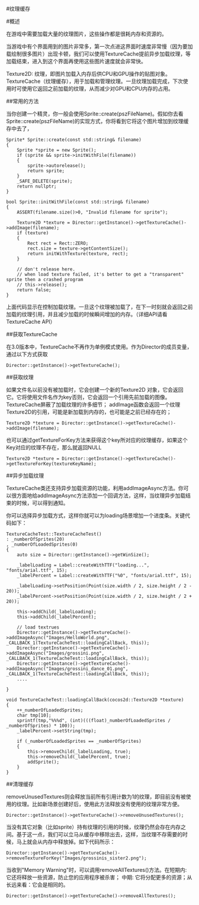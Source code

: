 #纹理缓存

#概述

在游戏中需要加载大量的纹理图片，这些操作都是很耗内存和资源的。

当游戏中有个界面用到的图片非常多，第一次点进这界面时速度非常慢（因为要加载绘制很多图片）出现卡顿，我们可以使用TextureCache提前异步加载纹理，等加载结束，进入到这个界面再使用这些图片速度就会非常快。

Texture2D: 纹理，即图片加载入内存后供CPU和GPU操作的贴图对象。  
TextureCache（纹理缓存），用于加载和管理纹理。一旦纹理加载完成，下次使用时可使用它返回之前加载的纹理，从而减少对GPU和CPU内存的占用。


##常用的方法

当你创建一个精灵，你一般会使用Sprite::create(pszFileName)。假如你去看Sprite::create(pszFileName)的实现方式，你将看到它将这个图片增加到纹理缓存中去了，

```
Sprite* Sprite::create(const std::string& filename)
{
    Sprite *sprite = new Sprite();
    if (sprite && sprite->initWithFile(filename))
    {
        sprite->autorelease();
        return sprite;
    }
    _SAFE_DELETE(sprite);
    return nullptr;
}

bool Sprite::initWithFile(const std::string& filename)
{
    ASSERT(filename.size()>0, "Invalid filename for sprite");

    Texture2D *texture = Director::getInstance()->getTextureCache()->addImage(filename);
    if (texture)
    {
        Rect rect = Rect::ZERO;
        rect.size = texture->getContentSize();
        return initWithTexture(texture, rect);
    }

    // don't release here.
    // when load texture failed, it's better to get a "transparent" sprite then a crashed program
    // this->release();
    return false;
}
```
上面代码显示在控制加载纹理。一旦这个纹理被加载了，在下一时刻就会返回之前加载的纹理引用，并且减少加载的时候瞬间增加的内存。（详细API请看TextureCache API）

##获取TextureCache

在3.0版本中，TextureCache不再作为单例模式使用。作为Director的成员变量，通过以下方式获取

```
Director::getInstance()->getTextureCache();
```


##获取纹理

如果文件名以前没有被加载时，它会创建一个新的Texture2D 对象，它会返回它。它将使用文件名作为key否则，它会返回一个引用先前加载的图像。
TextureCache屏蔽了加载纹理的许多细节；
addImage函数会返回一个纹理Texture2D的引用，可能是新加载到内存的，也可能是之前已经存在的；

```
Texture2D *texture = Director::getInstance()->getTextureCache()->addImage(filename);
```

也可以通过getTextureForKey方法来获得这个key所对应的纹理缓存，如果这个Key对应的纹理不存在，那么就返回NULL

```
Texture2D *texture = Director::getInstance()->getTextureCache()->getTextureForKey(textureKeyName);
```

##异步加载纹理

TextureCache类还支持异步加载资源的功能，利用addImageAsync方法。你可以很方面地给addImageAsync方法添加一个回调方法，这样，当纹理异步加载结束的时候，可以得到通知。

你可以选择异步加载方式，这样你就可以为loading场景增加一个进度条。关键代码如下：

```
TextureCacheTest::TextureCacheTest()
: _numberOfSprites(20)
, _numberOfLoadedSprites(0)
{
    auto size = Director::getInstance()->getWinSize();

    _labelLoading = Label::createWithTTF("loading...", "fonts/arial.ttf", 15);
    _labelPercent = Label::createWithTTF("%0", "fonts/arial.ttf", 15);

    _labelLoading->setPosition(Point(size.width / 2, size.height / 2 - 20));
    _labelPercent->setPosition(Point(size.width / 2, size.height / 2 + 20));

    this->addChild(_labelLoading);
    this->addChild(_labelPercent);

    // load textrues
    Director::getInstance()->getTextureCache()->addImageAsync("Images/HelloWorld.png", _CALLBACK_1(TextureCacheTest::loadingCallBack, this));
    Director::getInstance()->getTextureCache()->addImageAsync("Images/grossini.png", _CALLBACK_1(TextureCacheTest::loadingCallBack, this));
    Director::getInstance()->getTextureCache()->addImageAsync("Images/grossini_dance_01.png", _CALLBACK_1(TextureCacheTest::loadingCallBack, this));
    ....

}

void TextureCacheTest::loadingCallBack(cocos2d::Texture2D *texture)
{
    ++_numberOfLoadedSprites;
    char tmp[10];
    sprintf(tmp,"%%%d", (int)(((float)_numberOfLoadedSprites / _numberOfSprites) * 100));
    _labelPercent->setString(tmp);

    if (_numberOfLoadedSprites == _numberOfSprites)
    {
        this->removeChild(_labelLoading, true);
        this->removeChild(_labelPercent, true);
        addSprite();
    }
}
```

##清理缓存

removeUnusedTextures则会释放当前所有引用计数为1的纹理，即目前没有被使用的纹理。比如新场景创建好后，使用此方法释放没有使用的纹理非常方便。

```
Director::getInstance()->getTextureCache()->removeUnusedTextures();
```

当没有其它对象（比如sprite）持有纹理的引用的时候，纹理仍然会存在内存之间。基于这一点，我们可以立马从缓存中移除出去，这样，当纹理不存需要的时候，马上就会从内存中释放掉。如下代码所示：

```
Director::getInstance()->getTextureCache()->removeTextureForKey("Images/grossinis_sister2.png");
```

当收到"Memory Warning"时，可以调用removeAllTextures()方法。在短期内: 它还将释放一些资源，防止您的应用程序被杀害； 中期: 它将分配更多的资源；从长远来看：它会是相同的。

```
Director::getInstance()->getTextureCache()->removeAllTextures();
```



